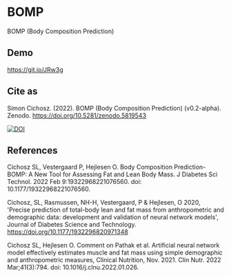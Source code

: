 # BOMP
BOMP (Body Composition Prediction)

## Demo
https://git.io/JRw3g

## Cite as
Simon Cichosz. (2022). BOMP (Body Composition Prediction) (v0.2-alpha). Zenodo. https://doi.org/10.5281/zenodo.5819543

[![DOI](https://zenodo.org/badge/394597069.svg)](https://zenodo.org/badge/latestdoi/394597069)

## References
Cichosz SL, Vestergaard P, Hejlesen O. Body Composition Prediction-BOMP: A New Tool for Assessing Fat and Lean Body Mass. J Diabetes Sci Technol. 2022 Feb 9:19322968221076560. doi: 10.1177/19322968221076560. 

Cichosz, SL, Rasmussen, NH-H, Vestergaard, P & Hejlesen, O 2020, 'Precise prediction of total-body lean and fat mass from anthropometric and demographic data: development and validation of neural network models', Journal of Diabetes Science and Technology. https://doi.org/10.1177/1932296820971348

Cichosz SL, Hejlesen O. Comment on Pathak et al. Artificial neural network model effectively estimates muscle and fat mass using simple demographic and anthropometric measures, Clinical Nutrition, Nov. 2021. Clin Nutr. 2022 Mar;41(3):794. doi: 10.1016/j.clnu.2022.01.026. 


